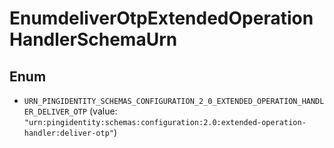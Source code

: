 

# EnumdeliverOtpExtendedOperationHandlerSchemaUrn

## Enum


* `URN_PINGIDENTITY_SCHEMAS_CONFIGURATION_2_0_EXTENDED_OPERATION_HANDLER_DELIVER_OTP` (value: `"urn:pingidentity:schemas:configuration:2.0:extended-operation-handler:deliver-otp"`)




